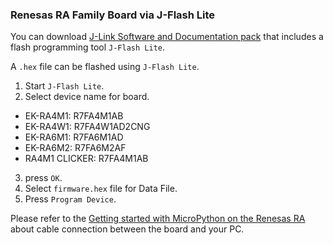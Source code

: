 ### Renesas RA Family Board via J-Flash Lite

You can download [J-Link Software and Documentation pack](https://www.segger.com/downloads/jlink/) that includes a flash programming tool `J-Flash Lite`.

A `.hex` file can be flashed using `J-Flash Lite`.

1. Start `J-Flash Lite`.
2. Select device name for board.
  - EK-RA4M1: R7FA4M1AB
  - EK-RA4W1: R7FA4W1AD2CNG
  - EK-RA6M1: R7FA6M1AD
  - EK-RA6M2: R7FA6M2AF
  - RA4M1 CLICKER: R7FA4M1AB
3. press `OK`.
4. Select `firmware.hex` file for Data File.
5. Press `Program Device`.

Please refer to the [Getting started with MicroPython on the Renesas RA](https://docs.micropython.org/en/latest/renesas-ra/tutorial/intro.html) about cable connection between the board and your PC.